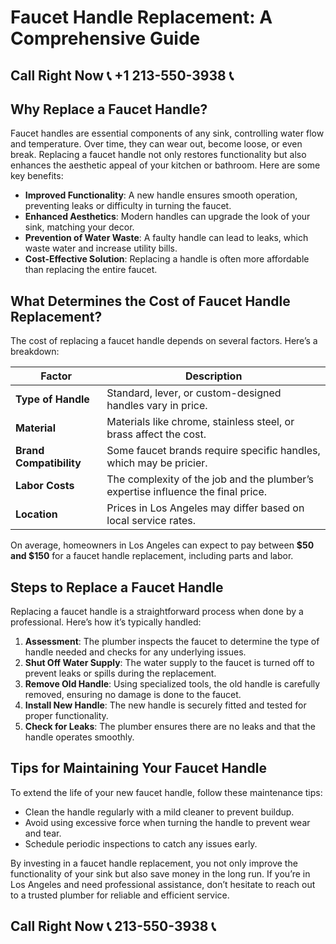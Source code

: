 # Faucet Handle Replacement: A Comprehensive Guide

## Call Right Now 📞 +1 213-550-3938 📞

## Why Replace a Faucet Handle?

Faucet handles are essential components of any sink, controlling water flow and temperature. Over time, they can wear out, become loose, or even break. Replacing a faucet handle not only restores functionality but also enhances the aesthetic appeal of your kitchen or bathroom. Here are some key benefits:

- **Improved Functionality**: A new handle ensures smooth operation, preventing leaks or difficulty in turning the faucet.  
- **Enhanced Aesthetics**: Modern handles can upgrade the look of your sink, matching your decor.  
- **Prevention of Water Waste**: A faulty handle can lead to leaks, which waste water and increase utility bills.  
- **Cost-Effective Solution**: Replacing a handle is often more affordable than replacing the entire faucet.  

## What Determines the Cost of Faucet Handle Replacement?

The cost of replacing a faucet handle depends on several factors. Here’s a breakdown:

| **Factor**                | **Description**                                                                 |  
|---------------------------|---------------------------------------------------------------------------------|  
| **Type of Handle**        | Standard, lever, or custom-designed handles vary in price.                      |  
| **Material**              | Materials like chrome, stainless steel, or brass affect the cost.            |  
| **Brand Compatibility**   | Some faucet brands require specific handles, which may be pricier.            |  
| **Labor Costs**           | The complexity of the job and the plumber’s expertise influence the final price.|  
| **Location**              | Prices in Los Angeles may differ based on local service rates.                  |  

On average, homeowners in Los Angeles can expect to pay between **$50 and $150** for a faucet handle replacement, including parts and labor.

## Steps to Replace a Faucet Handle

Replacing a faucet handle is a straightforward process when done by a professional. Here’s how it’s typically handled:

1. **Assessment**: The plumber inspects the faucet to determine the type of handle needed and checks for any underlying issues.  
2. **Shut Off Water Supply**: The water supply to the faucet is turned off to prevent leaks or spills during the replacement.  
3. **Remove Old Handle**: Using specialized tools, the old handle is carefully removed, ensuring no damage is done to the faucet.  
4. **Install New Handle**: The new handle is securely fitted and tested for proper functionality.  
5. **Check for Leaks**: The plumber ensures there are no leaks and that the handle operates smoothly.  

## Tips for Maintaining Your Faucet Handle

To extend the life of your new faucet handle, follow these maintenance tips:  
- Clean the handle regularly with a mild cleaner to prevent buildup.  
- Avoid using excessive force when turning the handle to prevent wear and tear.  
- Schedule periodic inspections to catch any issues early.  

By investing in a faucet handle replacement, you not only improve the functionality of your sink but also save money in the long run. If you’re in Los Angeles and need professional assistance, don’t hesitate to reach out to a trusted plumber for reliable and efficient service.
## Call Right Now 📞 213-550-3938 📞